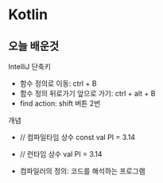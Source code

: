 # Kotlin

## 오늘 배운것
IntelliJ 단축키
- 함수 정의로 이동: ctrl + B
- 함수 정의 뒤로가기 앞으로 가기: ctrl + alt + B
- find action: shift 버튼 2번

개념
- // 컴파일타임 상수
const val PI = 3.14

- // 런타임 상수
val PI = 3.14

- 컴파일러의 정의: 코드를 해석하는 프로그램